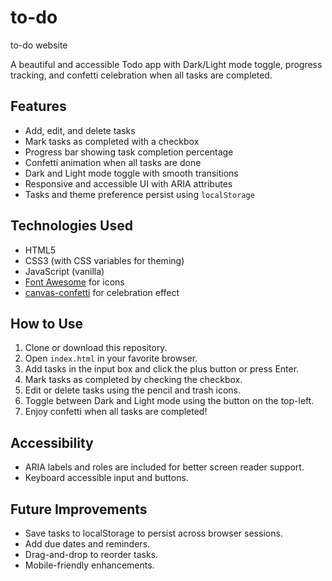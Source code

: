 # to-do
to-do website

A beautiful and accessible Todo app with Dark/Light mode toggle, progress tracking, and confetti celebration when all tasks are completed.

## Features

- Add, edit, and delete tasks
- Mark tasks as completed with a checkbox
- Progress bar showing task completion percentage
- Confetti animation when all tasks are done
- Dark and Light mode toggle with smooth transitions
- Responsive and accessible UI with ARIA attributes
- Tasks and theme preference persist using `localStorage`

## Technologies Used

- HTML5
- CSS3 (with CSS variables for theming)
- JavaScript (vanilla)
- [Font Awesome](https://fontawesome.com/) for icons
- [canvas-confetti](https://github.com/catdad/canvas-confetti) for celebration effect

## How to Use

1. Clone or download this repository.
2. Open `index.html` in your favorite browser.
3. Add tasks in the input box and click the plus button or press Enter.
4. Mark tasks as completed by checking the checkbox.
5. Edit or delete tasks using the pencil and trash icons.
6. Toggle between Dark and Light mode using the button on the top-left.
7. Enjoy confetti when all tasks are completed!

## Accessibility

- ARIA labels and roles are included for better screen reader support.
- Keyboard accessible input and buttons.

## Future Improvements

- Save tasks to localStorage to persist across browser sessions.
- Add due dates and reminders.
- Drag-and-drop to reorder tasks.
- Mobile-friendly enhancements.

